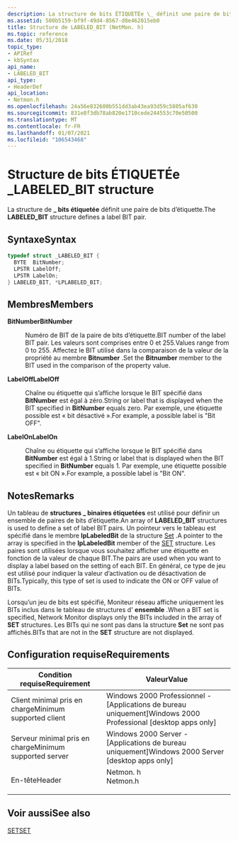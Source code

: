 ```yaml
---
description: La structure de bits ÉTIQUETÉe \_ définit une paire de bits d’étiquette.
ms.assetid: 500b5159-bf9f-49d4-8567-d8e462015eb0
title: Structure de LABELED_BIT (NetMon. h)
ms.topic: reference
ms.date: 05/31/2018
topic_type:
- APIRef
- kbSyntax
api_name:
- LABELED_BIT
api_type:
- HeaderDef
api_location:
- Netmon.h
ms.openlocfilehash: 24a56e832600b551dd3ab43ea93d59c5805af630
ms.sourcegitcommit: 831e8f3db78ab820e1710cede244553c70e50500
ms.translationtype: MT
ms.contentlocale: fr-FR
ms.lasthandoff: 01/07/2021
ms.locfileid: "106543468"
---
```

# <a name="labeled_bit-structure"></a><span data-ttu-id="91de4-103">Structure de bits ÉTIQUETÉe \_</span><span class="sxs-lookup"><span data-stu-id="91de4-103">LABELED\_BIT structure</span></span>

<span data-ttu-id="91de4-104">La structure de **\_ bits étiquetée** définit une paire de bits d’étiquette.</span><span class="sxs-lookup"><span data-stu-id="91de4-104">The **LABELED\_BIT** structure defines a label BIT pair.</span></span>

## <a name="syntax"></a><span data-ttu-id="91de4-105">Syntaxe</span><span class="sxs-lookup"><span data-stu-id="91de4-105">Syntax</span></span>


```C++
typedef struct _LABELED_BIT {
  BYTE  BitNumber;
  LPSTR LabelOff;
  LPSTR LabelOn;
} LABELED_BIT, *LPLABELED_BIT;
```



## <a name="members"></a><span data-ttu-id="91de4-106">Membres</span><span class="sxs-lookup"><span data-stu-id="91de4-106">Members</span></span>

<dl> <dt>

<span data-ttu-id="91de4-107">**BitNumber**</span><span class="sxs-lookup"><span data-stu-id="91de4-107">**BitNumber**</span></span>
</dt> <dd>

<span data-ttu-id="91de4-108">Numéro de BIT de la paire de bits d’étiquette.</span><span class="sxs-lookup"><span data-stu-id="91de4-108">BIT number of the label BIT pair.</span></span> <span data-ttu-id="91de4-109">Les valeurs sont comprises entre 0 et 255.</span><span class="sxs-lookup"><span data-stu-id="91de4-109">Values range from 0 to 255.</span></span> <span data-ttu-id="91de4-110">Affectez le BIT utilisé dans la comparaison de la valeur de la propriété au membre **Bitnumber** .</span><span class="sxs-lookup"><span data-stu-id="91de4-110">Set the **Bitnumber** member to the BIT used in the comparison of the property value.</span></span>

</dd> <dt>

<span data-ttu-id="91de4-111">**LabelOff**</span><span class="sxs-lookup"><span data-stu-id="91de4-111">**LabelOff**</span></span>
</dt> <dd>

<span data-ttu-id="91de4-112">Chaîne ou étiquette qui s’affiche lorsque le BIT spécifié dans **BitNumber** est égal à zéro.</span><span class="sxs-lookup"><span data-stu-id="91de4-112">String or label that is displayed when the BIT specified in **BitNumber** equals zero.</span></span> <span data-ttu-id="91de4-113">Par exemple, une étiquette possible est « bit désactivé ».</span><span class="sxs-lookup"><span data-stu-id="91de4-113">For example, a possible label is "Bit OFF".</span></span>

</dd> <dt>

<span data-ttu-id="91de4-114">**LabelOn**</span><span class="sxs-lookup"><span data-stu-id="91de4-114">**LabelOn**</span></span>
</dt> <dd>

<span data-ttu-id="91de4-115">Chaîne ou étiquette qui s’affiche lorsque le BIT spécifié dans **BitNumber** est égal à 1.</span><span class="sxs-lookup"><span data-stu-id="91de4-115">String or label that is displayed when the BIT specified in **BitNumber** equals 1.</span></span> <span data-ttu-id="91de4-116">Par exemple, une étiquette possible est « bit ON ».</span><span class="sxs-lookup"><span data-stu-id="91de4-116">For example, a possible label is "Bit ON".</span></span>

</dd> </dl>

## <a name="remarks"></a><span data-ttu-id="91de4-117">Notes</span><span class="sxs-lookup"><span data-stu-id="91de4-117">Remarks</span></span>

<span data-ttu-id="91de4-118">Un tableau de **structures \_ binaires étiquetées** est utilisé pour définir un ensemble de paires de bits d’étiquette.</span><span class="sxs-lookup"><span data-stu-id="91de4-118">An array of **LABELED\_BIT** structures is used to define a set of label BIT pairs.</span></span> <span data-ttu-id="91de4-119">Un pointeur vers le tableau est spécifié dans le membre **lpLabeledBit** de la structure [Set](set.md) .</span><span class="sxs-lookup"><span data-stu-id="91de4-119">A pointer to the array is specified in the **lpLabeledBit** member of the [SET](set.md) structure.</span></span> <span data-ttu-id="91de4-120">Les paires sont utilisées lorsque vous souhaitez afficher une étiquette en fonction de la valeur de chaque BIT.</span><span class="sxs-lookup"><span data-stu-id="91de4-120">The pairs are used when you want to display a label based on the setting of each BIT.</span></span> <span data-ttu-id="91de4-121">En général, ce type de jeu est utilisé pour indiquer la valeur d’activation ou de désactivation de BITs.</span><span class="sxs-lookup"><span data-stu-id="91de4-121">Typically, this type of set is used to indicate the ON or OFF value of BITs.</span></span>

<span data-ttu-id="91de4-122">Lorsqu’un jeu de bits est spécifié, Moniteur réseau affiche uniquement les BITs inclus dans le tableau de structures d' **ensemble** .</span><span class="sxs-lookup"><span data-stu-id="91de4-122">When a BIT set is specified, Network Monitor displays only the BITs included in the array of **SET** structures.</span></span> <span data-ttu-id="91de4-123">Les BITs qui ne sont pas dans la structure **Set** ne sont pas affichés.</span><span class="sxs-lookup"><span data-stu-id="91de4-123">BITs that are not in the **SET** structure are not displayed.</span></span>

## <a name="requirements"></a><span data-ttu-id="91de4-124">Configuration requise</span><span class="sxs-lookup"><span data-stu-id="91de4-124">Requirements</span></span>



| <span data-ttu-id="91de4-125">Condition requise</span><span class="sxs-lookup"><span data-stu-id="91de4-125">Requirement</span></span> | <span data-ttu-id="91de4-126">Valeur</span><span class="sxs-lookup"><span data-stu-id="91de4-126">Value</span></span> |
|-------------------------------------|-------------------------------------------------------------------------------------|
| <span data-ttu-id="91de4-127">Client minimal pris en charge</span><span class="sxs-lookup"><span data-stu-id="91de4-127">Minimum supported client</span></span><br/> | <span data-ttu-id="91de4-128">Windows 2000 Professionnel - \[Applications de bureau uniquement\]</span><span class="sxs-lookup"><span data-stu-id="91de4-128">Windows 2000 Professional \[desktop apps only\]</span></span><br/>                          |
| <span data-ttu-id="91de4-129">Serveur minimal pris en charge</span><span class="sxs-lookup"><span data-stu-id="91de4-129">Minimum supported server</span></span><br/> | <span data-ttu-id="91de4-130">Windows 2000 Server - \[Applications de bureau uniquement\]</span><span class="sxs-lookup"><span data-stu-id="91de4-130">Windows 2000 Server \[desktop apps only\]</span></span><br/>                                |
| <span data-ttu-id="91de4-131">En-tête</span><span class="sxs-lookup"><span data-stu-id="91de4-131">Header</span></span><br/>                   | <dl> <span data-ttu-id="91de4-132"><dt>Netmon. h</dt></span><span class="sxs-lookup"><span data-stu-id="91de4-132"><dt>Netmon.h</dt></span></span> </dl> |



## <a name="see-also"></a><span data-ttu-id="91de4-133">Voir aussi</span><span class="sxs-lookup"><span data-stu-id="91de4-133">See also</span></span>

<dl> <dt>

[<span data-ttu-id="91de4-134">SET</span><span class="sxs-lookup"><span data-stu-id="91de4-134">SET</span></span>](set.md)
</dt> </dl>

 

 




